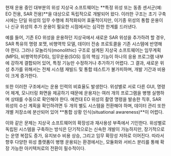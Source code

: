 현재 운용 중인 대부분의 위성 지상국 소프트웨어는 **특정 위성 또는 동종 센서군(예: EO 전용, SAR 전용)**을 대상으로 독립적으로 개발되어 왔다. 이러한 구조는 초기 구축 시에는 단일 위성의 임무 수행에 최적화되어 효율적이지만, 이기종 위성의 통합 운용이나 신규 위성의 추가 운용이 필요한 시점에서는 심각한 한계를 드러낸다.

예를 들어, 기존 EO 위성을 운용하던 지상국에서 새로운 SAR 위성을 추가하려 할 경우, SAR 특유의 명령 포맷, 비행역학 모델, 데이터 전송 프로토콜을 기존 시스템에 반영해야 한다. 그러나 모놀리식(monolithic) 구조로 설계된 지상국 소프트웨어는 임무계획(MPS), 비행역학(FDS), 임무운용(SOS) 등의 핵심 기능이 하나의 응용 프로그램 내부에 강하게 결합되어 있어, 특정 기능만 수정하거나 추가하기 어렵다. 그 결과, 새로운 위성 추가를 위해서는 전체 시스템 재빌드 및 통합 테스트가 불가피하며, 개발 기간과 비용이 크게 증가한다.

또한 이러한 구조에서는 운용 인력의 비효율도 발생한다. 위성별로 서로 다른 GUI, 명령어 체계, 모니터링 화면을 제공하기 때문에 운용자는 여러 개의 프로그램을 병행 실행하며 상태를 수동으로 확인해야 한다. 예컨대 EO 위성의 촬영 명령을 발송한 직후, SAR 위성의 수신 계획을 확인하려면 두 개의 별도 시스템을 전환해야 하며, 데이터 관리 또한 개별 저장소에 분산되어 있어 **통합 상황 인식(situational awareness)**이 어렵다.

이와 같은 문제는 지상국 소프트웨어의 확장성과 재사용성 부족에서 기인한다. 위성별로 독립된 시스템을 구축하는 방식은 단기적으로는 신속한 개발이 가능하지만, 장기적으로는 운영 복잡도 증가, 유지보수 비용 상승, 그리고 임무 확장성 저하로 이어진다. 따라서 향후 다양한 위성 플랫폼이 병행 운용되는 환경에서는, 모듈화와 서비스 분리를 통해 확장 가능한 아키텍처로의 전환이 필수적이다.
